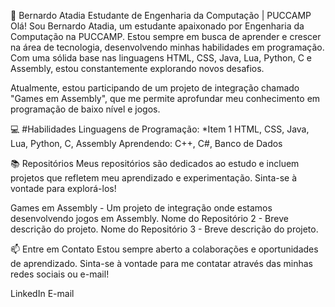🌟 Bernardo Atadia
Estudante de Engenharia da Computação | PUCCAMP
Olá! Sou Bernardo Atadia, um estudante apaixonado por Engenharia da Computação na PUCCAMP. Estou sempre em busca de aprender e crescer na área de tecnologia, desenvolvendo minhas habilidades em programação. Com uma sólida base nas linguagens HTML, CSS, Java, Lua, Python, C e Assembly, estou constantemente explorando novos desafios.

Atualmente, estou participando de um projeto de integração chamado "Games em Assembly", que me permite aprofundar meu conhecimento em programação de baixo nível e jogos.

💻 #Habilidades
Linguagens de Programação:
*Item 1 HTML, CSS, Java, Lua, Python, C, Assembly
Aprendendo:
C++, C#, Banco de Dados

📚 Repositórios
Meus repositórios são dedicados ao estudo e incluem projetos que refletem meu aprendizado e experimentação. Sinta-se à vontade para explorá-los!

Games em Assembly - Um projeto de integração onde estamos desenvolvendo jogos em Assembly.
Nome do Repositório 2 - Breve descrição do projeto.
Nome do Repositório 3 - Breve descrição do projeto.

📫 Entre em Contato
Estou sempre aberto a colaborações e oportunidades de aprendizado. Sinta-se à vontade para me contatar através das minhas redes sociais ou e-mail!

LinkedIn
E-mail

